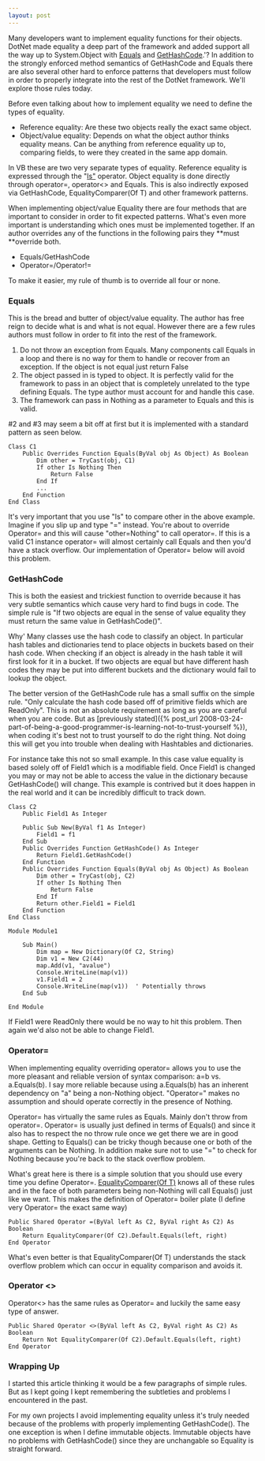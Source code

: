 ```yaml
---
layout: post
---
```

Many developers want to implement equality functions for their objects.  DotNet made equality a deep part of the framework and added support all the way up to System.Object with [Equals](http://msdn2.microsoft.com/en-us/library/bsc2ak47.aspx) and [GetHashCode](http://msdn2.microsoft.com/en-us/library/system.object.gethashcode.aspx).'? In addition to the strongly enforced method semantics of GetHashCode and Equals there are also several other hard to enforce patterns that developers must follow in order to properly integrate into the rest of the DotNet framework. We'll explore those rules today.

Before even talking about how to implement equality we need to define the types of equality.

  * Reference equality: Are these two objects really the exact same object.
  * Object/value equality: Depends on what the object author thinks equality means. Can be anything from reference equality up to, comparing fields, to were they created in the same app domain. 

In VB these are two very separate types of equality. Reference equality is expressed through the "[Is"](http://msdn2.microsoft.com/en-us/library/kb136x1y\(VS.80\).aspx) operator. Object equality is done directly through operator=, operator<> and Equals. This is also indirectly exposed via GetHashCode, EqualityComparer(Of T) and other framework patterns.

When implementing object/value Equality there are four methods that are important to consider in order to fit expected patterns. What's even more important is understanding which ones must be implemented together. If an author overrides any of the functions in the following pairs they **must **override both.

  * Equals/GetHashCode
  * Operator=/Operator!=

To make it easier, my rule of thumb is to override all four or none.

### Equals

This is the bread and butter of object/value equality. The author has free reign to decide what is and what is not equal. However there are a few rules authors must follow in order to fit into the rest of the framework.  

  1. Do not throw an exception from Equals. Many components call Equals in a loop and there is no way for them to handle or recover from an exception. If the object is not equal just return False 
  2. The object passed in is typed to object. It is perfectly valid for the framework to pass in an object that is completely unrelated to the type defining Equals. The type author must account for and handle this case. 
  3. The framework can pass in Nothing as a parameter to Equals and this is valid.

#2 and #3 may seem a bit off at first but it is implemented with a standard pattern as seen below.

``` vbnet
Class C1
    Public Overrides Function Equals(ByVal obj As Object) As Boolean
        Dim other = TryCast(obj, C1)
        If other Is Nothing Then
            Return False
        End If
        ...
    End Function
End Class
```

It's very important that you use "Is" to compare other in the above example.  Imagine if you slip up and type "=" instead. You're about to override Operator= and this will cause "other=Nothing" to call operator=. If this is a valid C1 instance operator= will almost certainly call Equals and then you'd have a stack overflow. Our implementation of Operator= below will avoid this problem.

### GetHashCode

This is both the easiest and trickiest function to override because it has very subtle semantics which cause very hard to find bugs in code. The simple rule is "If two objects are equal in the sense of value equality they must return the same value in GetHashCode()".  

Why' Many classes use the hash code to classify an object. In particular hash tables and dictionaries tend to place objects in buckets based on their hash code. When checking if an object is already in the hash table it will first look for it in a bucket. If two objects are equal but have different hash codes they may be put into different buckets and the dictionary would fail to lookup the object.

The better version of the GetHashCode rule has a small suffix on the simple rule. "Only calculate the hash code based off of primitive fields which are ReadOnly". This is not an absolute requirement as long as you are careful when you are code. But as [previously stated]({% post_url 2008-03-24-part-of-being-a-good-programmer-is-learning-not-to-trust-yourself %}), when coding it's best not to trust yourself to do the right thing. Not doing this will get you into trouble when dealing with Hashtables and dictionaries.

For instance take this not so small example. In this case value equality is based solely off of Field1 which is a modifiable field. Once Field1 is changed you may or may not be able to access the value in the dictionary because GetHashCode() will change. This example is contrived but it does happen in the real world and it can be incredibly difficult to track down.

``` vbnet
Class C2
    Public Field1 As Integer

    Public Sub New(ByVal f1 As Integer)
        Field1 = f1
    End Sub
    Public Overrides Function GetHashCode() As Integer
        Return Field1.GetHashCode()
    End Function
    Public Overrides Function Equals(ByVal obj As Object) As Boolean
        Dim other = TryCast(obj, C2)
        If other Is Nothing Then
            Return False
        End If
        Return other.Field1 = Field1
    End Function
End Class

Module Module1

    Sub Main()
        Dim map = New Dictionary(Of C2, String)
        Dim v1 = New C2(44)
        map.Add(v1, "avalue")
        Console.WriteLine(map(v1))
        v1.Field1 = 2
        Console.WriteLine(map(v1))  ' Potentially throws
    End Sub

End Module
```
    

If Field1 were ReadOnly there would be no way to hit this problem. Then again we'd also not be able to change Field1.

### Operator=

When implementing equality overriding operator= allows you to use the more pleasant and reliable version of syntax comparison: a=b vs. a.Equals(b). I say more reliable because using a.Equals(b) has an inherent dependency on "a" being a non-Nothing object. "Operator=" makes no assumption and should operate correctly in the presence of Nothing.

Operator= has virtually the same rules as Equals. Mainly don't throw from operator=. Operator= is usually just defined in terms of Equals() and since it also has to respect the no throw rule once we get there we are in good shape. Getting to Equals() can be tricky though because one or both of the arguments can be Nothing. In addition make sure not to use "=" to check for Nothing because you're back to the stack overflow problem.  

What's great here is there is a simple solution that you should use every time you define Operator=. [EqualityComparer(Of T)](http://msdn2.microsoft.com/en-us/library/ms132123.aspx) knows all of these rules and in the face of both parameters being non-Nothing will call Equals() just like we want. This makes the definition of Operator= boiler plate (I define very Operator= the exact same way)

``` vbnet
Public Shared Operator =(ByVal left As C2, ByVal right As C2) As Boolean
    Return EqualityComparer(Of C2).Default.Equals(left, right)
End Operator
```

What's even better is that EqualityComparer(Of T) understands the stack overflow problem which can occur in equality comparison and avoids it.

### Operator <>

Operator<> has the same rules as Operator= and luckily the same easy type of answer.

``` vbnet
Public Shared Operator <>(ByVal left As C2, ByVal right As C2) As Boolean
    Return Not EqualityComparer(Of C2).Default.Equals(left, right)
End Operator
```

### Wrapping Up

I started this article thinking it would be a few paragraphs of simple rules.  But as I kept going I kept remembering the subtleties and problems I encountered in the past.

For my own projects I avoid implementing equality unless it's truly needed because of the problems with properly implementing GetHashCode(). The one exception is when I define immutable objects. Immutable objects have no problems with GetHashCode() since they are unchangable so Equality is straight forward.

